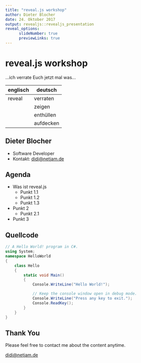 ```yaml
---
title: "reveal.js workshop"
author: Dieter Blocher
date: 24. Oktober 2017
output: revealjs::revealjs_presentation
reveal_options:
      slideNumber: true
      previewLinks: true
---
```


# reveal.js workshop
...ich verrate Euch jetzt mal was...


| englisch | deutsch  |
| -------- | -------- |
| reveal   | verraten |
|          | zeigen   |
|          | enthüllen|
|          | aufdecken|



## Dieter Blocher

* Software Developer
* Kontakt: didi@netjam.de




## Agenda

* Was ist reveal.js
  * Punkt 1.1
  * Punkt 1.2
  * Punkt 1.3
* Punkt 2
  * Punkt 2.1
* Punkt 3




## Quellcode

```cs
// A Hello World! program in C#.
using System;
namespace HelloWorld
{
    class Hello 
    {
        static void Main() 
        {
            Console.WriteLine("Hello World!");

            // Keep the console window open in debug mode.
            Console.WriteLine("Press any key to exit.");
            Console.ReadKey();
        }
    }
}
```




## Thank You

Please feel free to contact me about the content anytime.

didi@netjam.de

